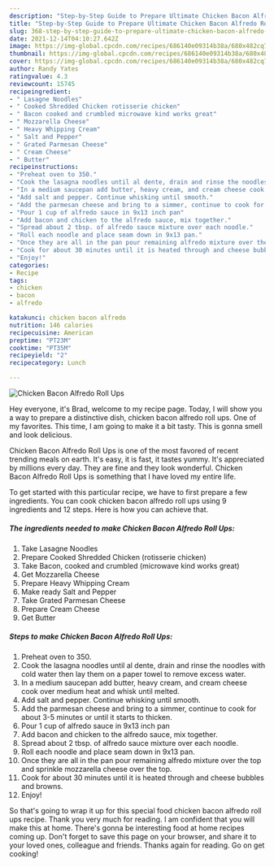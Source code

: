 ```yaml
---
description: "Step-by-Step Guide to Prepare Ultimate Chicken Bacon Alfredo Roll Ups"
title: "Step-by-Step Guide to Prepare Ultimate Chicken Bacon Alfredo Roll Ups"
slug: 368-step-by-step-guide-to-prepare-ultimate-chicken-bacon-alfredo-roll-ups
date: 2021-12-14T04:10:27.642Z
image: https://img-global.cpcdn.com/recipes/686140e09314b38a/680x482cq70/chicken-bacon-alfredo-roll-ups-recipe-main-photo.jpg
thumbnail: https://img-global.cpcdn.com/recipes/686140e09314b38a/680x482cq70/chicken-bacon-alfredo-roll-ups-recipe-main-photo.jpg
cover: https://img-global.cpcdn.com/recipes/686140e09314b38a/680x482cq70/chicken-bacon-alfredo-roll-ups-recipe-main-photo.jpg
author: Randy Yates
ratingvalue: 4.3
reviewcount: 15745
recipeingredient:
- " Lasagne Noodles"
- " Cooked Shredded Chicken rotisserie chicken"
- " Bacon cooked and crumbled microwave kind works great"
- " Mozzarella Cheese"
- " Heavy Whipping Cream"
- " Salt and Pepper"
- " Grated Parmesan Cheese"
- " Cream Cheese"
- " Butter"
recipeinstructions:
- "Preheat oven to 350."
- "Cook the lasagna noodles until al dente, drain and rinse the noodles with cold water then lay them on a paper towel to remove excess water."
- "In a medium saucepan add butter, heavy cream, and cream cheese cook over medium heat and whisk until melted."
- "Add salt and pepper. Continue whisking until smooth."
- "Add the parmesan cheese and bring to a simmer, continue to cook for about 3-5 minutes or until it starts to thicken."
- "Pour 1 cup of alfredo sauce in 9x13 inch pan"
- "Add bacon and chicken to the alfredo sauce, mix together."
- "Spread about 2 tbsp. of alfredo sauce mixture over each noodle."
- "Roll each noodle and place seam down in 9x13 pan."
- "Once they are all in the pan pour remaining alfredo mixture over the top and sprinkle mozzarella cheese over the top."
- "Cook for about 30 minutes until it is heated through and cheese bubbles and browns."
- "Enjoy!"
categories:
- Recipe
tags:
- chicken
- bacon
- alfredo

katakunci: chicken bacon alfredo 
nutrition: 146 calories
recipecuisine: American
preptime: "PT23M"
cooktime: "PT35M"
recipeyield: "2"
recipecategory: Lunch

---
```



![Chicken Bacon Alfredo Roll Ups](https://img-global.cpcdn.com/recipes/686140e09314b38a/680x482cq70/chicken-bacon-alfredo-roll-ups-recipe-main-photo.jpg)

Hey everyone, it's Brad, welcome to my recipe page. Today, I will show you a way to prepare a distinctive dish, chicken bacon alfredo roll ups. One of my favorites. This time, I am going to make it a bit tasty. This is gonna smell and look delicious.

Chicken Bacon Alfredo Roll Ups is one of the most favored of recent trending meals on earth. It's easy, it is fast, it tastes yummy. It's appreciated by millions every day. They are fine and they look wonderful. Chicken Bacon Alfredo Roll Ups is something that I have loved my entire life.




To get started with this particular recipe, we have to first prepare a few ingredients. You can cook chicken bacon alfredo roll ups using 9 ingredients and 12 steps. Here is how you can achieve that.

<!--inarticleads1-->

##### The ingredients needed to make Chicken Bacon Alfredo Roll Ups:

1. Take  Lasagne Noodles
1. Prepare  Cooked Shredded Chicken (rotisserie chicken)
1. Take  Bacon, cooked and crumbled (microwave kind works great)
1. Get  Mozzarella Cheese
1. Prepare  Heavy Whipping Cream
1. Make ready  Salt and Pepper
1. Take  Grated Parmesan Cheese
1. Prepare  Cream Cheese
1. Get  Butter




<!--inarticleads2-->

##### Steps to make Chicken Bacon Alfredo Roll Ups:

1. Preheat oven to 350.
1. Cook the lasagna noodles until al dente, drain and rinse the noodles with cold water then lay them on a paper towel to remove excess water.
1. In a medium saucepan add butter, heavy cream, and cream cheese cook over medium heat and whisk until melted.
1. Add salt and pepper. Continue whisking until smooth.
1. Add the parmesan cheese and bring to a simmer, continue to cook for about 3-5 minutes or until it starts to thicken.
1. Pour 1 cup of alfredo sauce in 9x13 inch pan
1. Add bacon and chicken to the alfredo sauce, mix together.
1. Spread about 2 tbsp. of alfredo sauce mixture over each noodle.
1. Roll each noodle and place seam down in 9x13 pan.
1. Once they are all in the pan pour remaining alfredo mixture over the top and sprinkle mozzarella cheese over the top.
1. Cook for about 30 minutes until it is heated through and cheese bubbles and browns.
1. Enjoy!




So that's going to wrap it up for this special food chicken bacon alfredo roll ups recipe. Thank you very much for reading. I am confident that you will make this at home. There's gonna be interesting food at home recipes coming up. Don't forget to save this page on your browser, and share it to your loved ones, colleague and friends. Thanks again for reading. Go on get cooking!
